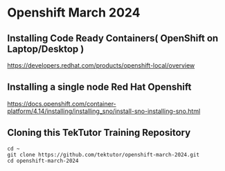 # Openshift March 2024

## Installing Code Ready Containers( OpenShift on Laptop/Desktop )
https://developers.redhat.com/products/openshift-local/overview

## Installing a single node Red Hat Openshift
https://docs.openshift.com/container-platform/4.14/installing/installing_sno/install-sno-installing-sno.html

## Cloning this TekTutor Training Repository
```
cd ~
git clone https://github.com/tektutor/openshift-march-2024.git
cd openshift-march-2024
```


